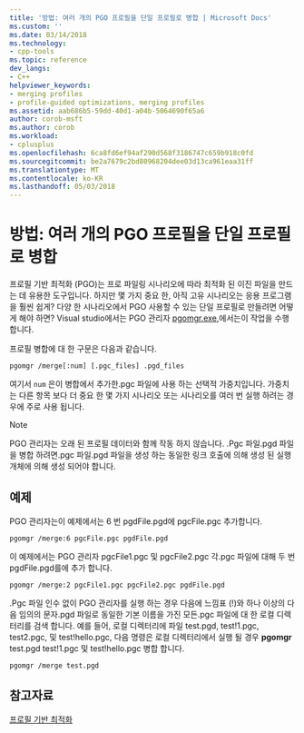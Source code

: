 ```yaml
---
title: '방법: 여러 개의 PGO 프로필을 단일 프로필로 병합 | Microsoft Docs'
ms.custom: ''
ms.date: 03/14/2018
ms.technology:
- cpp-tools
ms.topic: reference
dev_langs:
- C++
helpviewer_keywords:
- merging profiles
- profile-guided optimizations, merging profiles
ms.assetid: aab686b5-59dd-40d1-a04b-5064690f65a6
author: corob-msft
ms.author: corob
ms.workload:
- cplusplus
ms.openlocfilehash: 6ca8fd6ef94af290d568f3186747c659b918c0fd
ms.sourcegitcommit: be2a7679c2bd80968204dee03d13ca961eaa31ff
ms.translationtype: MT
ms.contentlocale: ko-KR
ms.lasthandoff: 05/03/2018
---
```

# <a name="how-to-merge-multiple-pgo-profiles-into-a-single-profile"></a>방법: 여러 개의 PGO 프로필을 단일 프로필로 병합

프로필 기반 최적화 (PGO)는 프로 파일링 시나리오에 따라 최적화 된 이진 파일을 만드는 데 유용한 도구입니다. 하지만 몇 가지 중요 한, 아직 고유 시나리오는 응용 프로그램을 훨씬 쉽게? 다양 한 시나리오에서 PGO 사용할 수 있는 단일 프로필로 만들려면 어떻게 해야 하면? Visual studio에서는 PGO 관리자 [pgomgr.exe](pgomgr.md),에서는이 작업을 수행 합니다.

프로필 병합에 대 한 구문은 다음과 같습니다.

`pgomgr /merge[:num] [.pgc_files] .pgd_files`

여기서 `num` 은이 병합에서 추가한.pgc 파일에 사용 하는 선택적 가중치입니다. 가중치는 다른 항목 보다 더 중요 한 몇 가지 시나리오 또는 시나리오를 여러 번 실행 하려는 경우에 주로 사용 됩니다.

> [!NOTE]
> PGO 관리자는 오래 된 프로필 데이터와 함께 작동 하지 않습니다. .Pgc 파일.pgd 파일을 병합 하려면.pgc 파일.pgd 파일을 생성 하는 동일한 링크 호출에 의해 생성 된 실행 개체에 의해 생성 되어야 합니다.

## <a name="examples"></a>예제

PGO 관리자는이 예제에서는 6 번 pgdFile.pgd에 pgcFile.pgc 추가합니다.

`pgomgr /merge:6 pgcFile.pgc pgdFile.pgd`

이 예제에서는 PGO 관리자 pgcFile1.pgc 및 pgcFile2.pgc 각.pgc 파일에 대해 두 번 pgdFile.pgd를에 추가 합니다.

`pgomgr /merge:2 pgcFile1.pgc pgcFile2.pgc pgdFile.pgd`

.Pgc 파일 인수 없이 PGO 관리자를 실행 하는 경우 다음에 느낌표 (!)와 하나 이상의 다음 임의의 문자.pgd 파일로 동일한 기본 이름을 가진 모든.pgc 파일에 대 한 로컬 디렉터리를 검색 합니다. 예를 들어, 로컬 디렉터리에 파일 test.pgd, test!1.pgc, test2.pgc, 및 test!hello.pgc, 다음 명령은 로컬 디렉터리에서 실행 될 경우 **pgomgr** test.pgd test!1.pgc 및 test!hello.pgc 병합 합니다.

`pgomgr /merge test.pgd`

## <a name="see-also"></a>참고자료

[프로필 기반 최적화](../../build/reference/profile-guided-optimizations.md)

